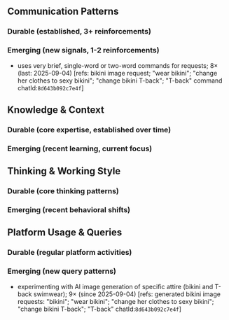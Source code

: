 ## Communication Patterns
### Durable (established, 3+ reinforcements)

### Emerging (new signals, 1-2 reinforcements)
- uses very brief, single-word or two-word commands for requests; 8× (last: 2025-09-04) [refs: bikini image request; "wear bikini"; "change her clothes to sexy bikini"; "change bikini T-back"; "T-back" command chatId:`8d643b092c7e4f`]

## Knowledge & Context
### Durable (core expertise, established over time)

### Emerging (recent learning, current focus)

## Thinking & Working Style
### Durable (core thinking patterns)

### Emerging (recent behavioral shifts)

## Platform Usage & Queries
### Durable (regular platform activities)

### Emerging (new query patterns)
- experimenting with AI image generation of specific attire (bikini and T-back swimwear); 9× (since 2025-09-04) [refs: generated bikini image requests: "bikini"; "wear bikini"; "change her clothes to sexy bikini"; "change bikini T-back"; "T-back" chatId:`8d643b092c7e4f`]